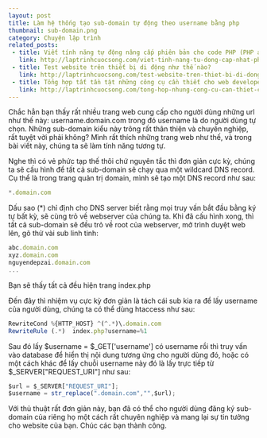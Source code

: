 ```yaml
---
layout: post
title: Làm hệ thống tạo sub-domain tự động theo username bằng php
thumbnail: sub-domain.png
category: Chuyện lập trình
related_posts:
 - title: Viết tính năng tự động nâng cấp phiên bản cho code PHP (PHP auto-upgrade system)
   link: http://laptrinhcuocsong.com/viet-tinh-nang-tu-dong-cap-nhat-phien-ban-code-php.html
 - title: Test website trên thiết bị di động như thế nào?
   link: http://laptrinhcuocsong.com/test-website-tren-thiet-bi-di-dong-nhu-the-nao.html
 - title: Tổng hợp tất tần tật những công cụ cần thiết cho web developer
   link: http://laptrinhcuocsong.com/tong-hop-nhung-cong-cu-can-thiet-cho-web-developer.html
---
```


Chắc hẳn bạn thấy rất nhiều trang web cung cấp cho người dùng những url như thế này: username.domain.com trong đó username là do người dùng tự chọn. Những sub-domain kiểu này trông rất thân thiện và chuyên nghiệp, rất tuyệt vời phải không? Mình rất thích những trang web như thế, và trong bài viết này, chúng ta sẽ làm tính năng tương tự.

Nghe thì có vẻ phức tạp thế thôi chứ nguyên tắc thì đơn giản cực kỳ, chúng ta sẽ cấu hình để tất cả sub-domain sẽ chạy qua một wildcard DNS record. Cụ thể là trong trang quản trị domain, mình sẽ tạo một DNS record như sau:

```javascript
*.domain.com
```
Dấu sao (*) chỉ định cho DNS server biết rằng mọi truy vấn bắt đầu bằng ký tự bất kỳ, sẽ cùng trỏ về webserver của chúng ta. Khi đã cấu hình xong, thì tất cả sub-domain sẽ đều trỏ về root của webserver, mở trình duyệt web lên, gõ thử vài sub linh tinh:

```javascript
abc.domain.com
xyz.domain.com
nguyendepzai.domain.com 
...
```

Bạn sẽ thấy tất cả đều hiện trang index.php

Đến đây thì nhiệm vụ cực kỳ đơn giản là tách cái sub kia ra để lấy username của người dùng, chúng ta có thể dùng htaccess như sau:

```javascript
RewriteCond %{HTTP_HOST} ^(^.*)\.domain.com
RewriteRule (.*)  index.php?username=%1
```

Sau đó lấy $username = $_GET['username'] có username rồi thì truy vấn vào database để hiển thị nội dung tương ứng cho người dùng đó, hoặc có một cách khác để lấy chuỗi username này đó là lấy trực tiếp từ $_SERVER["REQUEST_URI"] như sau:

```javascript
$url = $_SERVER["REQUEST_URI"];
$username = str_replace(".domain.com","",$url);
```

Với thủ thuật rất đơn giản này, bạn đã có thể cho người dùng đăng ký sub-domain của riêng họ một cách rất chuyên nghiệp và mang lại sự tin tưởng cho website của bạn. Chúc các bạn thành công.
